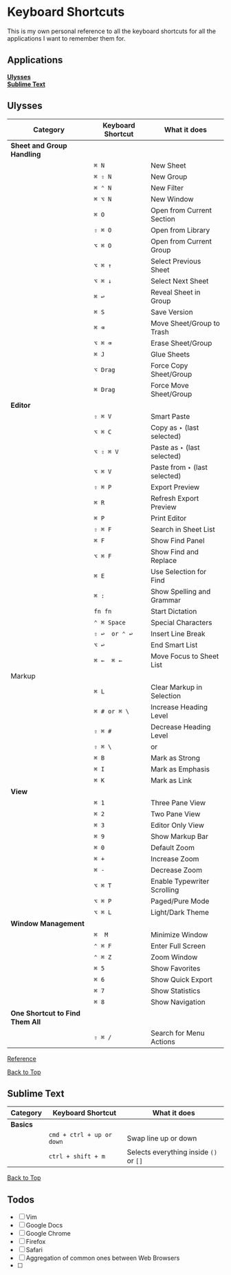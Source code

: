 Keyboard Shortcuts
==================

This is my own personal reference to all the keyboard shortcuts for all the applications I want to remember them for.

Applications
------------  
<!-- MAKE SURE YOU HAVE 2 SPACES AFTER EACH LINE -->  

**[Ulysses](#ulysses)**   
**[Sublime Text](#sublime-text)**   

Ulysses
---------


| Category              | Keyboard Shortcut             | What it does                                                                 |
| --------------------- | ----------------------------- | ---------------------------------------------------------------------------- |
| **Sheet and Group Handling** |                        |                                                                              |
|                       | `⌘ N`                         | New Sheet                                                                    |
|                       | `⌘ ⇧ N`                       | New Group                                                                    |
|                       | `⌘ ⌃ N`                       | New Filter                                                                   |
|                       | `⌘ ⌥ N`                       | New Window                                                                   |
|                       | `⌘ O`                         | Open from Current Section                                                    |
|                       | `⇧ ⌘ O`                       | Open from Library                                                            | 
|                       | `⌥ ⌘ O`                       | Open from Current Group                                                      |
|                       | `⌥ ⌘ ↑`                       | Select Previous Sheet                                                        |
|                       | `⌥ ⌘ ↓`                       | Select Next Sheet                                                            |
|                       | `⌘ ↩`                         | Reveal Sheet in Group                                                        |
|                       | `⌘ S`                         | Save Version                                                                 |
|                       | `⌘ ⌫`                         | Move Sheet/Group to Trash                                                    |
|                       | `⌥ ⌘ ⌫`                       | Erase Sheet/Group                                                            |
|                       | `⌘ J`                         | Glue Sheets                                                                  |
|                       | `⌥ Drag`                      | Force Copy Sheet/Group                                                       |
|                       | `⌘ Drag`                      | Force Move Sheet/Group                                                       |
| **Editor**            |                               |                                                                              |
|                       | `⇧ ⌘ V`                       | Smart Paste                                                                  |
|                       | `⌥ ⌘ C`                       | Copy as ‣ (last selected)    |
|                       | `⌥ ⇧ ⌘ V`                     | Paste as ‣ (last selected)   |
|                       | `⌥ ⌘ V`                       | Paste from ‣ (last selected) |
|                       | `⇧ ⌘ P`                       | Export Preview               |
|                       | `⌘ R`                         | Refresh Export Preview       |
|                       | `⌘ P`                         | Print Editor                 |
|                       | `⇧ ⌘ F`                       | Search in Sheet List         |
|                       | `⌘ F`                         | Show Find Panel              |
|                       | `⌥ ⌘ F`                       | Show Find and Replace        |
|                       | `⌘ E`                         | Use Selection for Find       |
|                       | `⌘ :`                         | Show Spelling and Grammar    |
|                       | `fn fn`                       | Start Dictation              |
|                       | `⌃ ⌘ Space`                   | Special Characters           |
|                       | `⇧ ↩  or ⌃ ↩`                 | Insert Line Break            |
|                       | `⌥ ↩ `                        | End Smart List               |
|                       | `⌘ ←  ⌘ ←`                    | Move Focus to Sheet List     |
| Markup                |                               |                                                                         |
|                       | `⌘ L`                         | Clear Markup in Selection |
|                       | `⌘ # or ⌘ \`                  | Increase Heading Level    |
|                       | `⇧ ⌘ #`                       | Decrease Heading Level    |
|                       | `⇧ ⌘ \`                       | or                        |
|                       | `⌘ B`                         | Mark as Strong            |
|                       | `⌘ I`                         | Mark as Emphasis          |
|                       | `⌘ K`                         | Mark as Link              |
| **View** |  |  |
|                       | `⌘ 1`  | Three Pane View             |
|                       | `⌘ 2`  | Two Pane View               |
|                       | `⌘ 3`  | Editor Only View            |
|                       | `⌘ 9`  | Show Markup Bar             |
|                       | `⌘ 0`  | Default Zoom                |
|                       | `⌘ +`  | Increase Zoom               |
|                       | `⌘ -`  | Decrease Zoom               |
|                       | `⌥ ⌘ T` | Enable Typewriter Scrolling |
|                       | `⌥ ⌘ P` | Paged/Pure Mode             |
|                       | `⌥ ⌘ L` | Light/Dark Theme            |
| **Window Management** | | |
|                       | `⌘  M`  | Minimize Window   |
|                       | `⌃ ⌘ F` | Enter Full Screen |
|                       | `⌃ ⌘ Z` | Zoom Window       |
|                       | `⌘ 5`   | Show Favorites    |
|                       | `⌘ 6`   | Show Quick Export |
|                       | `⌘ 7`   | Show Statistics   |
|  | `⌘ 8` |  Show Navigation |
| **One Shortcut to Find Them All** |  |  |
|   | `⇧ ⌘ /` | Search for Menu Actions |

[Reference](http://ulyssesapp.com/media/Ulysses%20Shortcuts.pdf)

[Back to Top](#applications)



Sublime Text
------------

| Category              | Keyboard Shortcut             | What it does                                                                 |
| --------------------- | ----------------------------- | ---------------------------------------------------------------------------- |
| **Basics**            |                               |                                                                              |
|                       | `cmd + ctrl + up or down`     | Swap line up or down                                                         |
|                       | `ctrl + shift + m`            | Selects everything inside `()` or `[]`                                       |

[Back to Top](#applications)

Todos
-----
 - [ ] Vim
 - [ ] Google Docs
 - [ ] Google Chrome
 - [ ] Firefox
 - [ ] Safari
 - [ ] Aggregation of common ones between Web Browsers
 - [ ] 
